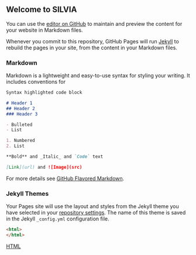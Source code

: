 ## Welcome to SILVIA

You can use the [editor on GitHub](https://github.com/caemillan/MMlluvias/edit/master/index.md) to maintain and preview the content for your website in Markdown files.

Whenever you commit to this repository, GitHub Pages will run [Jekyll](https://jekyllrb.com/) to rebuild the pages in your site, from the content in your Markdown files.

### Markdown

Markdown is a lightweight and easy-to-use syntax for styling your writing. It includes conventions for

```markdown
Syntax highlighted code block

# Header 1
## Header 2
### Header 3

- Bulleted
- List

1. Numbered
2. List

**Bold** and _Italic_ and `Code` text

[Link](url) and ![Image](src)
```

For more details see [GitHub Flavored Markdown](https://guides.github.com/features/mastering-markdown/).

### Jekyll Themes

Your Pages site will use the layout and styles from the Jekyll theme you have selected in your [repository settings](https://github.com/caemillan/MMlluvias/settings). The name of this theme is saved in the Jekyll `_config.yml` configuration file.

```html
<html>
</html>
```  
[HTML](https://raw.githubusercontent.com/caemillan/MMlluvias/master/mapa.html)

